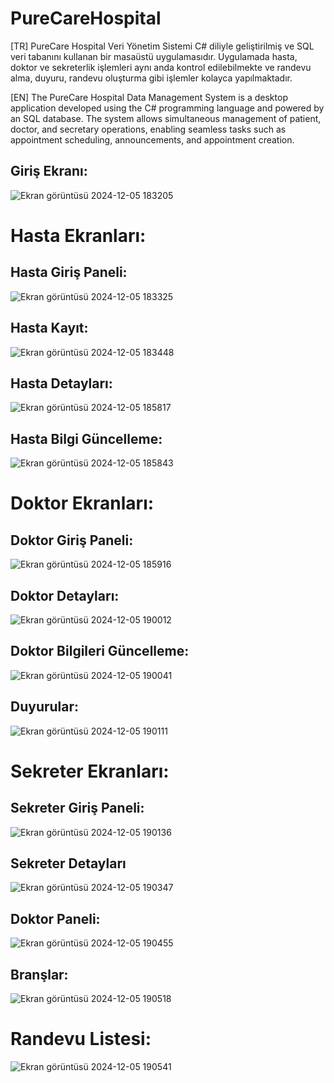 # PureCareHospital
[TR]
PureCare Hospital Veri Yönetim Sistemi C# diliyle geliştirilmiş ve SQL veri tabanını kullanan bir masaüstü uygulamasıdır. Uygulamada hasta, doktor ve sekreterlik işlemleri aynı anda kontrol edilebilmekte ve randevu alma, duyuru, randevu oluşturma gibi işlemler kolayca yapılmaktadır.

[EN]
The PureCare Hospital Data Management System is a desktop application developed using the C# programming language and powered by an SQL database. The system allows simultaneous management of patient, doctor, and secretary operations, enabling seamless tasks such as appointment scheduling, announcements, and appointment creation.

## Giriş Ekranı:
![Ekran görüntüsü 2024-12-05 183205](https://github.com/user-attachments/assets/b7d29dab-a8d0-4fb0-b6e8-04bb904bf0ac)

# Hasta Ekranları:

## Hasta Giriş Paneli:
![Ekran görüntüsü 2024-12-05 183325](https://github.com/user-attachments/assets/70ffa18a-e745-4fe5-9491-cb3416f4d254)

## Hasta Kayıt:
![Ekran görüntüsü 2024-12-05 183448](https://github.com/user-attachments/assets/6bfe4b67-367d-4ee2-af3b-01add604520c)

## Hasta Detayları:
![Ekran görüntüsü 2024-12-05 185817](https://github.com/user-attachments/assets/e7822097-38e2-4ebc-90e3-f8733517cb2d)

## Hasta Bilgi Güncelleme:
![Ekran görüntüsü 2024-12-05 185843](https://github.com/user-attachments/assets/b05d336b-e460-4679-930c-88086cedf14d)

# Doktor Ekranları:

## Doktor Giriş Paneli:
![Ekran görüntüsü 2024-12-05 185916](https://github.com/user-attachments/assets/f9fb4b44-6b7f-40cb-a6b3-9bac81e6432d)

## Doktor Detayları:
![Ekran görüntüsü 2024-12-05 190012](https://github.com/user-attachments/assets/4d8726d5-88f3-4e42-a6aa-e2520a441388)

## Doktor Bilgileri Güncelleme:
![Ekran görüntüsü 2024-12-05 190041](https://github.com/user-attachments/assets/6a1219fb-f9cf-4ea8-b4bb-9c5a20fb71ef)

## Duyurular:
![Ekran görüntüsü 2024-12-05 190111](https://github.com/user-attachments/assets/b746f6ad-c625-46bd-9ad2-c119d619860e)

# Sekreter Ekranları:

## Sekreter Giriş Paneli:
![Ekran görüntüsü 2024-12-05 190136](https://github.com/user-attachments/assets/63dc51fb-a1c5-4771-833c-700685950d88)

## Sekreter Detayları
![Ekran görüntüsü 2024-12-05 190347](https://github.com/user-attachments/assets/11632a42-a480-4975-96df-590d3a47160c)

## Doktor Paneli:
![Ekran görüntüsü 2024-12-05 190455](https://github.com/user-attachments/assets/ae81321d-90f1-47b5-a447-ca00584cdcb6)

## Branşlar:
![Ekran görüntüsü 2024-12-05 190518](https://github.com/user-attachments/assets/46058f87-1bc8-48f0-9746-38f10d07a611)

# Randevu Listesi:
![Ekran görüntüsü 2024-12-05 190541](https://github.com/user-attachments/assets/96bf7a7f-161e-47b3-b835-42462834607a)



